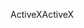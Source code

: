 <span data-ttu-id="04e12-101">ActiveX</span><span class="sxs-lookup"><span data-stu-id="04e12-101">ActiveX</span></span>